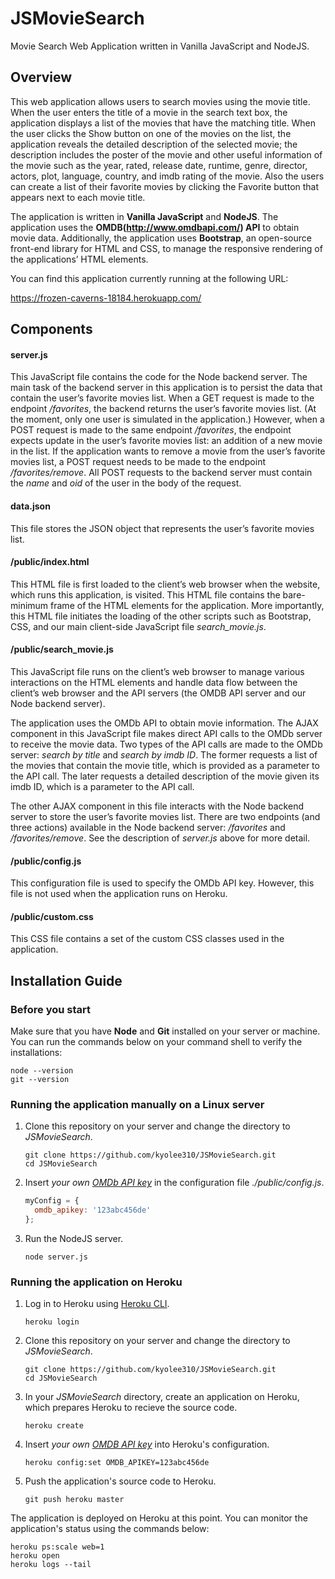 # JSMovieSearch

Movie Search Web Application written in Vanilla JavaScript and NodeJS.

## Overview

This web application allows users to search movies using the movie title. When the user enters the title of a movie in the search text box, the application displays a list of the movies that have the matching title. When the user clicks the Show button on one of the movies on the list, the application reveals the detailed description of the selected movie; the description includes the poster of the movie and other useful information of the movie such as the year, rated, release date, runtime, genre, director, actors, plot, language, country, and imdb rating of the movie. Also the users can create a list of their favorite movies by clicking the Favorite button that appears next to each movie title. 

The application is written in **Vanilla JavaScript** and **NodeJS**. The application uses the **OMDB(http://www.omdbapi.com/) API** to obtain movie data. Additionally, the application uses **Bootstrap**, an open-source front-end library for HTML and CSS, to manage the responsive rendering of the applications’ HTML elements. 

You can find this application currently running at the following URL:

https://frozen-caverns-18184.herokuapp.com/

## Components

#### server.js

This JavaScript file contains the code for the Node backend server. The main task of the backend server in this application is to persist the data that contain the user’s favorite movies list. When a GET request is made to the endpoint _/favorites_, the backend returns the user’s favorite movies list. (At the moment, only one user is simulated in the application.) However, when a POST request is made to the same endpoint _/favorites_, the endpoint expects update in the user’s favorite movies list: an addition of a new movie in the list. If the application wants to remove a movie from the user’s favorite movies list, a POST request needs to be made to the endpoint _/favorites/remove_. All POST requests to the backend server must contain the _name_ and _oid_ of the user in the body of the request.

#### data.json

This file stores the JSON object that represents the user’s favorite movies list.

#### /public/index.html

This HTML file is first loaded to the client’s web browser when the website, which runs this application, is visited. This HTML file contains the bare-minimum frame of the HTML elements for the application. More importantly, this HTML file initiates the loading of the other scripts such as Bootstrap, CSS, and our main client-side JavaScript file _search_movie.js_.

#### /public/search_movie.js

This JavaScript file runs on the client’s web browser to manage various interactions on the HTML elements and handle data flow between the client’s web browser and the API servers (the OMDB API server and our Node backend server).

The application uses the OMDb API to obtain movie information. The AJAX component in this JavaScript file makes direct API calls to the OMDb server to receive the movie data. Two types of the API calls are made to the OMDb server: _search by title_ and _search by imdb ID_. The former requests a list of the movies that contain the movie title, which is provided as a parameter to the API call. The later requests a detailed description of the movie given its imdb ID, which is a parameter to the API call.

The other AJAX component in this file interacts with the Node backend server to store the user’s favorite movies list. There are two endpoints (and three actions) available in the Node backend server: _/favorites_ and _/favorites/remove_. See the description of _server.js_ above for more detail.

#### /public/config.js

This configuration file is used to specify the OMDb API key. However, this file is not used when the application runs on Heroku.

#### /public/custom.css

This CSS file contains a set of the custom CSS classes used in the application. 

## Installation Guide

### Before you start

Make sure that you have **Node** and **Git** installed on your server or machine. You can run the commands below on your command shell to verify the installations:

   ```
   node --version
   git --version
   ```

### Running the application manually on a Linux server

1. Clone this repository on your server and change the directory to _JSMovieSearch_.
   ```
   git clone https://github.com/kyolee310/JSMovieSearch.git
   cd JSMovieSearch
   ```

2. Insert _your own [OMDb API key](http://www.omdbapi.com/)_ in the configuration file _./public/config.js_.
   ```javascript
   myConfig = {
     omdb_apikey: '123abc456de'
   };
   ```

3. Run the NodeJS server.
   ```
   node server.js
   ```

### Running the application on Heroku

1. Log in to Heroku using [Heroku CLI](https://devcenter.heroku.com/articles/heroku-cli).
   ```
   heroku login
   ```

2. Clone this repository on your server and change the directory to _JSMovieSearch_.
   ```
   git clone https://github.com/kyolee310/JSMovieSearch.git
   cd JSMovieSearch
   ```

3. In your _JSMovieSearch_ directory, create an application on Heroku, which prepares Heroku to recieve the source code.
   ```
   heroku create
   ```

4. Insert _your own [OMDB API key](http://www.omdbapi.com/)_ into Heroku's configuration.
   ```
   heroku config:set OMDB_APIKEY=123abc456de
   ```
   
5. Push the application's source code to Heroku.
   ```
   git push heroku master
   ```

The application is deployed on Heroku at this point. You can monitor the application's status using the commands below:
   ```
   heroku ps:scale web=1
   heroku open
   heroku logs --tail
   ```
